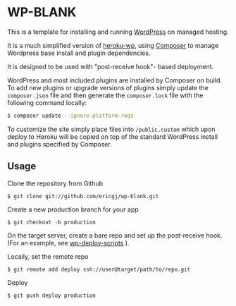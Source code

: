 WP-BLANK
=========

This is a template for installing and running [WordPress](http://wordpress.org/) on managed hosting.

It is a much simplified version of [heroku-wp](https://github.com/xyu/heroku-wp), using [Composer](https://getcomposer.org) to manage Wordpress base install and plugin dependencies.

It is designed to be used with "post-receive hook"- based deployment.

WordPress and most included plugins are installed by Composer on build. To add new plugins or upgrade versions of plugins simply update the `composer.json` file and then generate the `composer.lock` file with the following command locally:

```bash
$ composer update --ignore-platform-reqs
```

To customize the site simply place files into `/public.custom` which upon deploy to Heroku will be copied on top of the standard WordPress install and plugins specified by Composer.

Usage
------------

Clone the repository from Github

    $ git clone git://github.com/ericgj/wp-blank.git

Create a new production branch for your app

    $ git checkout -b production

On the target server, create a bare repo and set up the post-receive hook.
(For an example, see [wp-deploy-scripts](https://github.com/ericgj/wp-deploy-scripts) ).

Locally, set the remote repo

    $ git remote add deploy ssh://user@target/path/to/repo.git

Deploy
 
    $ git push deploy production



